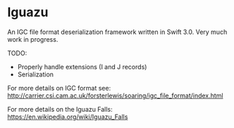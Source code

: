 # Iguazu

An IGC file format deserialization framework written in Swift 3.0. Very much work in progress.

TODO:
- Properly handle extensions (I and J records)
- Serialization

For more details on IGC format see: http://carrier.csi.cam.ac.uk/forsterlewis/soaring/igc_file_format/index.html

For more details on the Iguazu Falls: https://en.wikipedia.org/wiki/Iguazu_Falls
